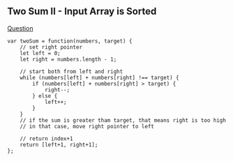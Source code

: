 ## Two Sum II - Input Array is Sorted

[Question](https://leetcode.com/problems/two-sum-ii-input-array-is-sorted)

```
var twoSum = function(numbers, target) {
    // set right pointer
    let left = 0;
    let right = numbers.length - 1;
    
    // start both from left and right
    while (numbers[left] + numbers[right] !== target) {
        if (numbers[left] + numbers[right] > target) {
            right--;
        } else {
            left++;
        }
    }
    // if the sum is greater tham target, that means right is too high
    // in that case, move right pointer to left

    // return index+1
    return [left+1, right+1];
};
```